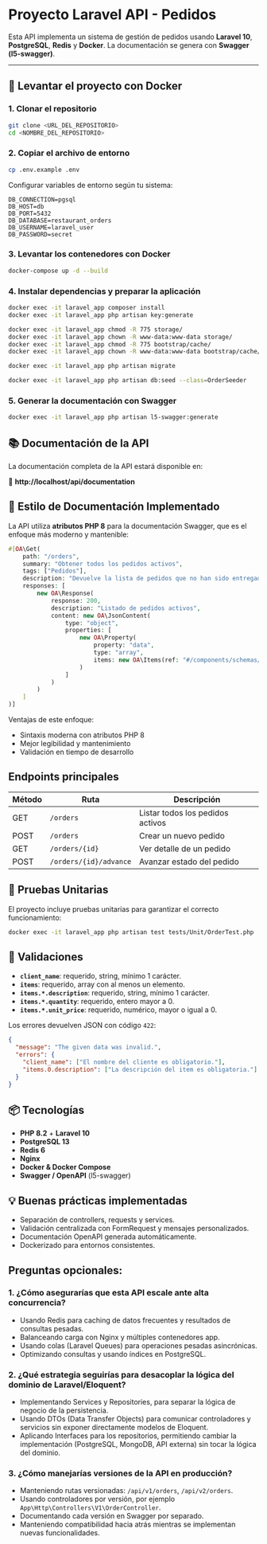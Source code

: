 # Proyecto Laravel API - Pedidos

Esta API implementa un sistema de gestión de pedidos usando **Laravel 10**, **PostgreSQL**, **Redis** y **Docker**. La documentación se genera con **Swagger (l5-swagger)**.

---

## 🐳 Levantar el proyecto con Docker

### 1. Clonar el repositorio

```bash
git clone <URL_DEL_REPOSITORIO>
cd <NOMBRE_DEL_REPOSITORIO>
```

### 2. Copiar el archivo de entorno

```bash
cp .env.example .env
```
Configurar variables de entorno según tu sistema:

```env
DB_CONNECTION=pgsql
DB_HOST=db
DB_PORT=5432
DB_DATABASE=restaurant_orders
DB_USERNAME=laravel_user
DB_PASSWORD=secret
```

### 3. Levantar los contenedores con Docker
```bash
docker-compose up -d --build
```
### 4. Instalar dependencias y preparar la aplicación

```bash
docker exec -it laravel_app composer install
docker exec -it laravel_app php artisan key:generate

docker exec -it laravel_app chmod -R 775 storage/
docker exec -it laravel_app chown -R www-data:www-data storage/
docker exec -it laravel_app chmod -R 775 bootstrap/cache/
docker exec -it laravel_app chown -R www-data:www-data bootstrap/cache/

docker exec -it laravel_app php artisan migrate

docker exec -it laravel_app php artisan db:seed --class=OrderSeeder
```

### 5. Generar la documentación con Swagger

```bash
docker exec -it laravel_app php artisan l5-swagger:generate
```
## 📚 Documentación de la API

La documentación completa de la API estará disponible en:

🔗 **http://localhost/api/documentation**

## 📖 Estilo de Documentación Implementado

La API utiliza **atributos PHP 8** para la documentación Swagger, que es el enfoque más moderno y mantenible:

```php
#[OA\Get(
    path: "/orders",
    summary: "Obtener todos los pedidos activos",
    tags: ["Pedidos"],
    description: "Devuelve la lista de pedidos que no han sido entregados (status: initiated o sent)",
    responses: [
        new OA\Response(
            response: 200,
            description: "Listado de pedidos activos",
            content: new OA\JsonContent(
                type: "object",
                properties: [
                    new OA\Property(
                        property: "data",
                        type: "array",
                        items: new OA\Items(ref: "#/components/schemas/Order")
                    )
                ]
            )
        )
    ]
)]
```
Ventajas de este enfoque:
- Sintaxis moderna con atributos PHP 8
- Mejor legibilidad y mantenimiento
- Validación en tiempo de desarrollo

## Endpoints principales

| Método | Ruta                   | Descripción                     |
|--------|------------------------|---------------------------------|
| GET    | `/orders`              | Listar todos los pedidos activos |
| POST   | `/orders`              | Crear un nuevo pedido           |
| GET    | `/orders/{id}`         | Ver detalle de un pedido        |
| POST   | `/orders/{id}/advance` | Avanzar estado del pedido       |

## 🧪 Pruebas Unitarias

El proyecto incluye pruebas unitarias para garantizar el correcto funcionamiento:
```bash
docker exec -it laravel_app php artisan test tests/Unit/OrderTest.php

```

## 📝 Validaciones

- **`client_name`**: requerido, string, mínimo 1 carácter.
- **`items`**: requerido, array con al menos un elemento.
- **`items.*.description`**: requerido, string, mínimo 1 carácter.
- **`items.*.quantity`**: requerido, entero mayor a 0.
- **`items.*.unit_price`**: requerido, numérico, mayor o igual a 0.

Los errores devuelven JSON con código `422`:

```json
{
  "message": "The given data was invalid.",
  "errors": {
    "client_name": ["El nombre del cliente es obligatorio."],
    "items.0.description": ["La descripción del item es obligatoria."]
  }
}
```

## 📦 Tecnologías

- **PHP 8.2** + **Laravel 10**
- **PostgreSQL 13**
- **Redis 6**
- **Nginx**
- **Docker & Docker Compose**
- **Swagger / OpenAPI** (l5-swagger)

## 💡 Buenas prácticas implementadas

- Separación de controllers, requests y services.
- Validación centralizada con FormRequest y mensajes personalizados.
- Documentación OpenAPI generada automáticamente.
- Dockerizado para entornos consistentes.

##  Preguntas opcionales:

### 1. ¿Cómo asegurarías que esta API escale ante alta concurrencia?

- Usando Redis para caching de datos frecuentes y resultados de consultas pesadas.
- Balanceando carga con Nginx y múltiples contenedores app.
- Usando colas (Laravel Queues) para operaciones pesadas asincrónicas.
- Optimizando consultas y usando índices en PostgreSQL.

### 2. ¿Qué estrategia seguirías para desacoplar la lógica del dominio de Laravel/Eloquent?

- Implementando Services y Repositories, para separar la lógica de negocio de la persistencia.
- Usando DTOs (Data Transfer Objects) para comunicar controladores y servicios sin exponer directamente modelos de Eloquent.
- Aplicando Interfaces para los repositorios, permitiendo cambiar la implementación (PostgreSQL, MongoDB, API externa) sin tocar la lógica del dominio.

### 3. ¿Cómo manejarías versiones de la API en producción?

- Manteniendo rutas versionadas: `/api/v1/orders`, `/api/v2/orders`.
- Usando controladores por versión, por ejemplo `App\Http\Controllers\V1\OrderController`.
- Documentando cada versión en Swagger por separado.
- Manteniendo compatibilidad hacia atrás mientras se implementan nuevas funcionalidades.